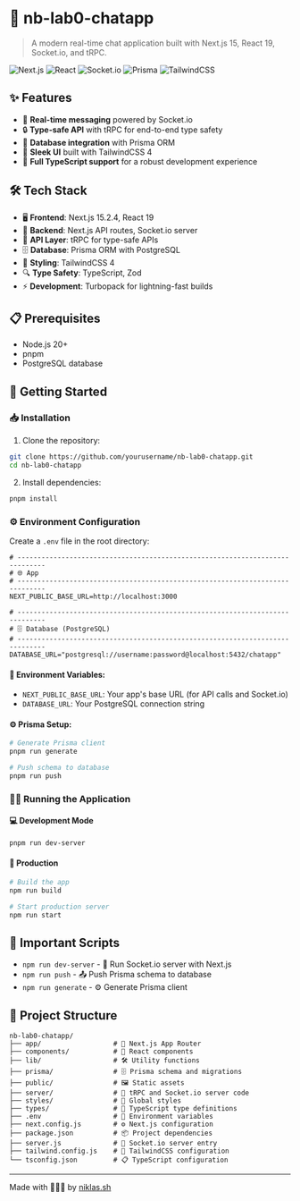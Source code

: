 # 💬 nb-lab0-chatapp

> A modern real-time chat application built with Next.js 15, React 19, Socket.io, and tRPC.

![Next.js](https://img.shields.io/badge/Next.js-15.2.4-black?style=flat-square&logo=next.js)
![React](https://img.shields.io/badge/React-19.0.0-blue?style=flat-square&logo=react)
![Socket.io](https://img.shields.io/badge/Socket.io-4.8.1-white?style=flat-square&logo=socket.io)
![Prisma](https://img.shields.io/badge/Prisma-6.5.0-2D3748?style=flat-square&logo=prisma)
![TailwindCSS](https://img.shields.io/badge/TailwindCSS-4.0.0-38B2AC?style=flat-square&logo=tailwind-css)

## ✨ Features

- 🚀 **Real-time messaging** powered by Socket.io
- 🔒 **Type-safe API** with tRPC for end-to-end type safety
- 💾 **Database integration** with Prisma ORM
- 🎨 **Sleek UI** built with TailwindCSS 4
- 📝 **Full TypeScript support** for a robust development experience

## 🛠️ Tech Stack

- 🖥️ **Frontend**: Next.js 15.2.4, React 19
- 🔌 **Backend**: Next.js API routes, Socket.io server
- 🔄 **API Layer**: tRPC for type-safe APIs
- 🗄️ **Database**: Prisma ORM with PostgreSQL
- 💅 **Styling**: TailwindCSS 4
- 🔍 **Type Safety**: TypeScript, Zod
- ⚡ **Development**: Turbopack for lightning-fast builds

## 📋 Prerequisites

- Node.js 20+
- pnpm
- PostgreSQL database

## 🚀 Getting Started

### 📥 Installation

1. Clone the repository:

```bash
git clone https://github.com/yourusername/nb-lab0-chatapp.git
cd nb-lab0-chatapp
```

2. Install dependencies:

```bash
pnpm install
```

### ⚙️ Environment Configuration

Create a `.env` file in the root directory:

```
# -----------------------------------------------------------------------------
# 🌐 App
# -----------------------------------------------------------------------------
NEXT_PUBLIC_BASE_URL=http://localhost:3000

# -----------------------------------------------------------------------------
# 🗄️ Database (PostgreSQL)
# -----------------------------------------------------------------------------
DATABASE_URL="postgresql://username:password@localhost:5432/chatapp"
```

#### 🔑 Environment Variables:

- `NEXT_PUBLIC_BASE_URL`: Your app's base URL (for API calls and Socket.io)
- `DATABASE_URL`: Your PostgreSQL connection string

#### ⚙️ Prisma Setup:

```bash
# Generate Prisma client
pnpm run generate

# Push schema to database
pnpm run push
```

### 🏃‍♂️ Running the Application

#### 💻 Development Mode
```bash
pnpm run dev-server
```

#### 🚀 Production

```bash
# Build the app
npm run build

# Start production server
npm run start
```

## 📜 Important Scripts

- `npm run dev-server` - 🔌 Run Socket.io server with Next.js
- `npm run push` - 📤 Push Prisma schema to database
- `npm run generate` - ⚙️ Generate Prisma client

## 📁 Project Structure

```
nb-lab0-chatapp/
├── app/                  # 📱 Next.js App Router
├── components/           # 🧩 React components
├── lib/                  # 🛠️ Utility functions
├── prisma/               # 🗄️ Prisma schema and migrations
├── public/               # 🖼️ Static assets
├── server/               # 🔌 tRPC and Socket.io server code
├── styles/               # 💅 Global styles
├── types/                # 📝 TypeScript type definitions
├── .env                  # 🔐 Environment variables
├── next.config.js        # ⚙️ Next.js configuration
├── package.json          # 📦 Project dependencies
├── server.js             # 🚀 Socket.io server entry
├── tailwind.config.js    # 🎨 TailwindCSS configuration
└── tsconfig.json         # 📋 TypeScript configuration
```
---
Made with 👨🏻‍💻 by [niklas.sh](https://niklas.sh)